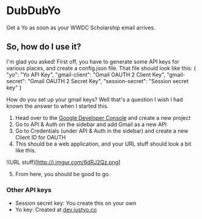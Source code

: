 # DubDubYo
Get a Yo as soon as your WWDC Scholarship email arrives.

## So, how do I use it?
I'm glad you asked!
First off, you have to generate some API keys for various places, and create a config.json file.  That file should look like this:
    {
	    "yo": "Yo API Key",
	    "gmail-client": "Gmail OAUTH 2 Client Key",
	    "gmail-secret": "Gmail OAUTH 2 Secret Key",
	    "session-secret": "Session secret key"
    }

How do you set up your gmail keys?  Well that's a question I wish I had known the answer to when I started this.

1. Head over to the [Google Developer Console](https://console.developers.google.com/project) and create a new project
2. Go to API & Auth on the sidebar and add Gmail as a new API
3. Go to Credentials (under API & Auth in the sidebar) and create a new Client ID for OAUTH  
4. This should be a web application, and your URL stuff should look a bit like this.

!(URL stuff)[http://i.imgur.com/6dRJ2Qz.png]

5. From here, you should be good to go.


### Other API keys
- Session secret key: You create this on your own
- Yo key: Created at [dev.justyo.co](dev.justyo.co)